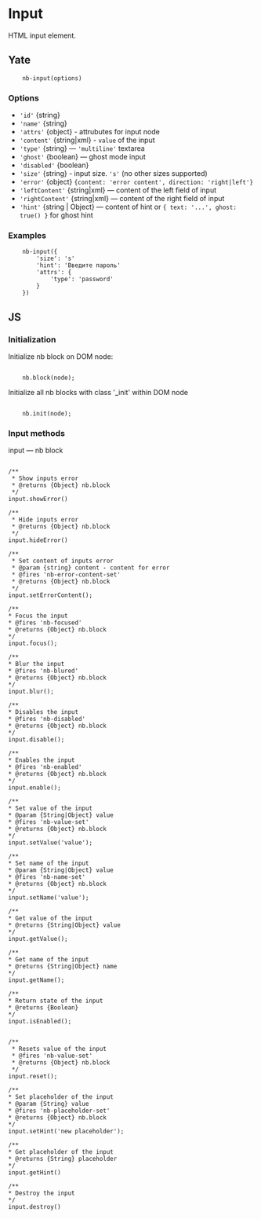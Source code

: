 # Input

HTML input element.

## Yate

```
    nb-input(options)
```

### Options

* `'id'` {string}
* `'name'` {string}
* `'attrs'` {object} - attrubutes for input node
* `'content'` {string|xml} - `value` of the input
* `'type'` {string} — `'multiline'` textarea
* `'ghost'` {boolean} — ghost mode input
* `'disabled'` {boolean}
* `'size'` {string}  - input size. `'s'` (no other sizes supported)
* `'error'` {object} `{content: 'error content', direction: 'right|left'}`
* `'leftContent'` {string|xml} — content of the left field of input
* `'rightContent'` {string|xml} — content of the right field of input
* `'hint'` {string | Object} — content of hint or `{ text: '...', ghost: true() }` for ghost hint

### Examples

```
    nb-input({
        'size': 's'
        'hint': 'Введите пароль'
        'attrs': {
            'type': 'password'
        }
    })
```


## JS

### Initialization

Initialize nb block on DOM node:

```

    nb.block(node);

```

Initialize all nb blocks with class '_init' within DOM node

```

    nb.init(node);

```
### Input methods


input — nb block

```

/**
 * Show inputs error
 * @returns {Object} nb.block
 */
input.showError()

/**
 * Hide inputs error
 * @returns {Object} nb.block
 */
input.hideError()

/**
 * Set content of inputs error
 * @param {string} content - content for error
 * @fires 'nb-error-content-set'
 * @returns {Object} nb.block
 */
input.setErrorContent();

/**
* Focus the input
* @fires 'nb-focused'
* @returns {Object} nb.block
*/
input.focus();

/**
* Blur the input
* @fires 'nb-blured'
* @returns {Object} nb.block
*/
input.blur();

/**
* Disables the input
* @fires 'nb-disabled'
* @returns {Object} nb.block
*/
input.disable();

/**
* Enables the input
* @fires 'nb-enabled'
* @returns {Object} nb.block
*/
input.enable();

/**
* Set value of the input
* @param {String|Object} value
* @fires 'nb-value-set'
* @returns {Object} nb.block
*/
input.setValue('value');

/**
* Set name of the input
* @param {String|Object} value
* @fires 'nb-name-set'
* @returns {Object} nb.block
*/
input.setName('value');

/**
* Get value of the input
* @returns {String|Object} value
*/
input.getValue();

/**
* Get name of the input
* @returns {String|Object} name
*/
input.getName();

/**
* Return state of the input
* @returns {Boolean}
*/
input.isEnabled();


/**
 * Resets value of the input
 * @fires 'nb-value-set'
 * @returns {Object} nb.block
 */
input.reset();

/**
* Set placeholder of the input
* @param {String} value
* @fires 'nb-placeholder-set'
* @returns {Object} nb.block
*/
input.setHint('new placeholder');

/**
* Get placeholder of the input
* @returns {String} placeholder
*/
input.getHint()

/**
* Destroy the input
*/
input.destroy()

```